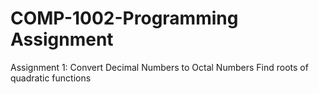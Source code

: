 # COMP-1002-Programming Assignment
Assignment 1:
Convert Decimal Numbers to Octal Numbers
Find roots of quadratic functions
